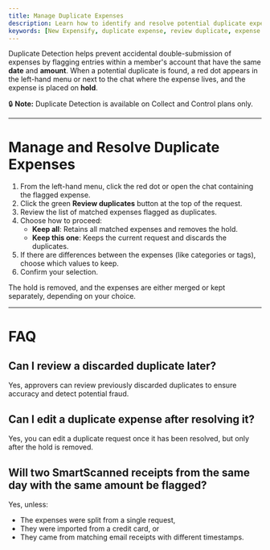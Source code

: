 ```yaml
---
title: Manage Duplicate Expenses
description: Learn how to identify and resolve potential duplicate expenses in New Expensify using the built-in Duplicate Detection tool.
keywords: [New Expensify, duplicate expense, review duplicate, expense on hold, resolve duplicates, flagged request, Collect plan, Control plan]
---
```

<div id="new-expensify" markdown="1">

Duplicate Detection helps prevent accidental double-submission of expenses by flagging entries within a member's account that have the same **date** and **amount**. When a potential duplicate is found, a red dot appears in the left-hand menu or next to the chat where the expense lives, and the expense is placed on **hold**.

🔒 **Note:** Duplicate Detection is available on Collect and Control plans only.

---

# Manage and Resolve Duplicate Expenses

1. From the left-hand menu, click the red dot or open the chat containing the flagged expense.
2. Click the green **Review duplicates** button at the top of the request.
3. Review the list of matched expenses flagged as duplicates.
4. Choose how to proceed:
   - **Keep all**: Retains all matched expenses and removes the hold.
   - **Keep this one**: Keeps the current request and discards the duplicates.
5. If there are differences between the expenses (like categories or tags), choose which values to keep.
6. Confirm your selection.

The hold is removed, and the expenses are either merged or kept separately, depending on your choice.

---

# FAQ

## Can I review a discarded duplicate later? 
Yes, approvers can review previously discarded duplicates to ensure accuracy and detect potential fraud.

## Can I edit a duplicate expense after resolving it?
Yes, you can edit a duplicate request once it has been resolved, but only after the hold is removed.

## Will two SmartScanned receipts from the same day with the same amount be flagged?
Yes, unless:
- The expenses were split from a single request,
- They were imported from a credit card, or
- They came from matching email receipts with different timestamps.

</div>
